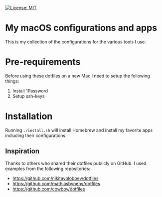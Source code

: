 [![License: MIT](https://img.shields.io/badge/License-MIT-yellow.svg)](https://opensource.org/licenses/MIT)

# My macOS configurations and apps

This is my collection of the configurations for the various tools I use.

# Pre-requirements

Before using these dotfiles on a new Mac I need to setup the following things:

1) Install 1Password
2) Setup ssh-keys

# Installation

Running `./install.sh` will install Homebrew and install my favorite apps including their configurations.

## Inspiration

Thanks to others who shared their dotfiles publicly on GitHub. I used examples from the following repositories:

- https://github.com/nikitavoloboev/dotfiles
- https://github.com/mathiasbynens/dotfiles
- https://github.com/cowboy/dotfiles
